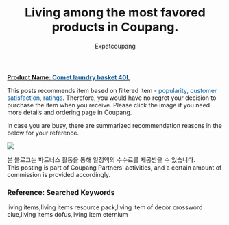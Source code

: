 ﻿---
layout: post
title:  "Living among the most favored products in Coupang."
author: Expatcoupang
categories: [ Living ]
tags: [living items,living items resource pack,living item of decor crossword clue,living items dofus,living item eternium]
image: https://thumbnail8.coupangcdn.com/thumbnails/remote/492x492ex/image/retail/images/1758897423633704-bd682a9f-f0f8-4483-b0d9-0a03918c822b.png 
comments: true
---

<a href="https://link.coupang.com/a/lNwvp"><b>Product Name: <font color='#01579B'>Comet laundry basket 40L</font></b></a>

This posts recommends item based on filtered item - <font color='#01579B'>popularity, customer satisfaction, ratings</font>.
Therefore, you would have no regret your decision to purchase the item when you receive.
Please click the image if you need more details and ordering page in Coupang. 

In case you are busy, there are summarized recommendation reasons in the below for your reference. 

<a href="https://link.coupang.com/a/lNwvp"><img src="https://thumbnail10.coupangcdn.com/thumbnails/remote/q89/image/retail/images/1974820647788210-eb632fee-91d4-481d-99c5-d8a2dea990bd.jpg"></a> 

본 블로그는 파트너스 활동을 통해 일정액의 수수료를 제공받을 수 있습니다.<br>
This posting is part of Coupang Partners' activities, and a certain amount of commission is provided accordingly.

### Reference: Searched Keywords  
living items,living items resource pack,living item of decor crossword clue,living items dofus,living item eternium